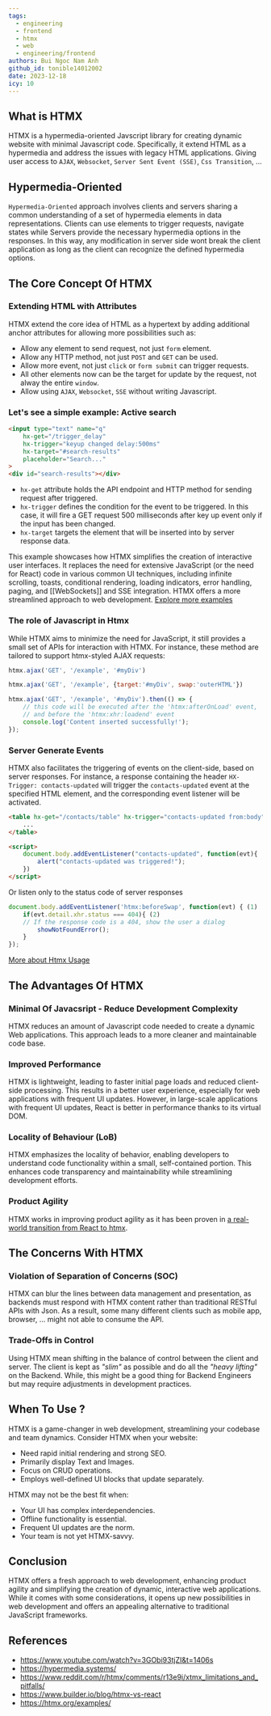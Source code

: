 ```yaml
---
tags:
  - engineering
  - frontend
  - htmx
  - web
  - engineering/frontend
authors: Bui Ngoc Nam Anh
github_id: tonible14012002
date: 2023-12-18
icy: 10
---
```


## What is HTMX
HTMX is a hypermedia-oriented Javscript library for creating dynamic website with minimal Javascript code. Specifically, it extend HTML as a hypermedia and address the issues with legacy HTML applications.
Giving user access to `AJAX`, `Websocket`, `Server Sent Event (SSE)`, `Css Transition`, ...

## Hypermedia-Oriented
`Hypermedia-Oriented` approach involves clients and servers sharing a common understanding of a set of hypermedia elements in data representations. Clients can use elements to trigger requests, navigate states while Servers provide the necessary hypermedia options in the responses. 
In this way, any modification in server side wont break the client application as long as the client can recognize the defined hypermedia options.

## The Core Concept Of HTMX
### Extending HTML with Attributes
HTMX extend the core idea of HTML as a hypertext by adding additional anchor attributes for allowing more possibilities such as:

- Allow any element to send request, not just `form` element.
- Allow any HTTP method, not just `POST` and `GET` can be used.
- Allow more event, not just `click` or `form submit` can trigger requests.
- All other elements now can be the target for update by the request, not alway the entire `window`.
- Allow using `AJAX`, `Websocket`, `SSE` without writing Javascript.

### Let's see a simple example: Active search
```html
<input type="text" name="q"
    hx-get="/trigger_delay"
    hx-trigger="keyup changed delay:500ms"
    hx-target="#search-results"
    placeholder="Search..."
>
<div id="search-results"></div>
```
- `hx-get` attribute holds the API endpoint and HTTP method for sending request after triggered.
- `hx-trigger` defines the condition for the event to be triggered. In this case, it will fire a GET request 500 milliseconds after key up event only if the input has been changed.
- `hx-target` targets the element that will be inserted into by server response data.

This example showcases how HTMX simplifies the creation of interactive user interfaces. It replaces the need for extensive JavaScript (or the need for React) code in various common UI techniques, including infinite scrolling, toasts, conditional rendering, loading indicators, error handling, paging, and [[WebSockets]] and SSE integration. HTMX offers a more streamlined approach to web development. [Explore more examples](https://htmx.org/examples/)

### The role of Javascript in Htmx
While HTMX aims to minimize the need for JavaScript, it still provides a small set of APIs for interaction with HTMX.
For instance, these method are tailored to support htmx-styled AJAX requests:

```javascript
htmx.ajax('GET', '/example', '#myDiv')

htmx.ajax('GET', '/example', {target:'#myDiv', swap:'outerHTML'})

htmx.ajax('GET', '/example', '#myDiv').then(() => {
    // this code will be executed after the 'htmx:afterOnLoad' event,
    // and before the 'htmx:xhr:loadend' event
    console.log('Content inserted successfully!');
});
```

### Server Generate Events 
HTMX also facilitates the triggering of events on the client-side, based on server responses. For instance, a response containing the header `HX-Trigger: contacts-updated` will trigger the `contacts-updated` event at the specified HTML element, and the corresponding event listener will be activated.
```html
<table hx-get="/contacts/table" hx-trigger="contacts-updated from:body"> (2)
    ...
</table>

<script>
    document.body.addEventListener("contacts-updated", function(evt){
        alert("contacts-updated was triggered!");
    })
</script>
```
Or listen only to the status code of server responses
```javascript
document.body.addEventListener('htmx:beforeSwap', function(evt) { (1)
    if(evt.detail.xhr.status === 404){ (2)
    // If the response code is a 404, show the user a dialog
        showNotFoundError();
    }
});
```

[More about Htmx Usage](https://hypermedia.systems/book/contents/)

## The Advantages Of HTMX
### Minimal Of Javacsript - Reduce Development Complexity
HTMX reduces an amount of Javascript code needed to create a dynamic Web applications. This approach leads to a more cleaner and maintainable code base.

### Improved Performance
HTMX is lightweight, leading to faster initial page loads and reduced client-side processing. This results in a better user experience, especially for web applications with frequent UI updates. However, in large-scale applications with frequent UI updates, React is better in performance thanks to its virtual DOM.

### Locality of Behaviour (LoB)
HTMX emphasizes the locality of behavior, enabling developers to understand code functionality within a small, self-contained portion. This enhances code transparency and maintainability while streamlining development efforts.

### Product Agility
HTMX works in improving product agility as it has been proven in [a real-world transition from React to htmx](https://htmx.org/essays/a-real-world-react-to-htmx-port/).

## The Concerns With HTMX
### Violation of Separation of Concerns (SOC)
HTMX can blur the lines between data management and presentation, as backends must respond with HTMX content rather than traditional RESTful APIs with Json. As a result, some many different clients such as mobile app, browser, ... might not able to consume the API.

### Trade-Offs in Control
Using HTMX mean shifting in the balance of control between the client and server. The client is kept as *"slim"* as possible and do all the *"heavy lifting"* on the Backend. While, this might be a good thing for Backend Engineers but may require adjustments in development practices.

## When To Use ? 
HTMX is a game-changer in web development, streamlining your codebase and team dynamics. Consider HTMX when your website:
- Need rapid initial rendering and strong SEO.
- Primarily display Text and Images.
- Focus on CRUD operations.
- Employs well-defined UI blocks that update separately.

HTMX may not be the best fit when:
- Your UI has complex interdependencies.
- Offline functionality is essential.
- Frequent UI updates are the norm.
- Your team is not yet HTMX-savvy.

## Conclusion
HTMX offers a fresh approach to web development, enhancing product agility and simplifying the creation of dynamic, interactive web applications. While it comes with some considerations, it opens up new possibilities in web development and offers an appealing alternative to traditional JavaScript frameworks.

## References
- https://www.youtube.com/watch?v=3GObi93tjZI&t=1406s
- https://hypermedia.systems/
- https://www.reddit.com/r/htmx/comments/r13e9i/xtmx_limitations_and_pitfalls/
- https://www.builder.io/blog/htmx-vs-react
- https://htmx.org/examples/
